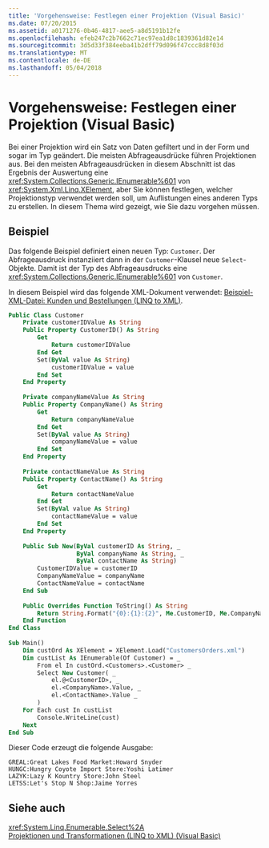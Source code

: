```yaml
---
title: 'Vorgehensweise: Festlegen einer Projektion (Visual Basic)'
ms.date: 07/20/2015
ms.assetid: a0171276-0b46-4817-aee5-a8d5191b12fe
ms.openlocfilehash: efeb247c2b7662c71ec97ea1d8c1839361d82e14
ms.sourcegitcommit: 3d5d33f384eeba41b2dff79d096f47ccc8d8f03d
ms.translationtype: MT
ms.contentlocale: de-DE
ms.lasthandoff: 05/04/2018
---
```

# <a name="how-to-control-the-type-of-a-projection-visual-basic"></a>Vorgehensweise: Festlegen einer Projektion (Visual Basic)
Bei einer Projektion wird ein Satz von Daten gefiltert und in der Form und sogar im Typ geändert. Die meisten Abfrageausdrücke führen Projektionen aus. Bei den meisten Abfrageausdrücken in diesem Abschnitt ist das Ergebnis der Auswertung eine <xref:System.Collections.Generic.IEnumerable%601> von <xref:System.Xml.Linq.XElement>, aber Sie können festlegen, welcher Projektionstyp verwendet werden soll, um Auflistungen eines anderen Typs zu erstellen. In diesem Thema wird gezeigt, wie Sie dazu vorgehen müssen.  
  
## <a name="example"></a>Beispiel  
 Das folgende Beispiel definiert einen neuen Typ: `Customer`. Der Abfrageausdruck instanziiert dann in der `Customer`-Klausel neue `Select`-Objekte. Damit ist der Typ des Abfrageausdrucks eine <xref:System.Collections.Generic.IEnumerable%601> von `Customer`.  
  
 In diesem Beispiel wird das folgende XML-Dokument verwendet: [Beispiel-XML-Datei: Kunden und Bestellungen (LINQ to XML)](../../../../visual-basic/programming-guide/concepts/linq/sample-xml-file-customers-and-orders-linq-to-xml.md).  
  
```vb  
Public Class Customer  
    Private customerIDValue As String  
    Public Property CustomerID() As String  
        Get  
            Return customerIDValue  
        End Get  
        Set(ByVal value As String)  
            customerIDValue = value  
        End Set  
    End Property  
  
    Private companyNameValue As String  
    Public Property CompanyName() As String  
        Get  
            Return companyNameValue  
        End Get  
        Set(ByVal value As String)  
            companyNameValue = value  
        End Set  
    End Property  
  
    Private contactNameValue As String  
    Public Property ContactName() As String  
        Get  
            Return contactNameValue  
        End Get  
        Set(ByVal value As String)  
            contactNameValue = value  
        End Set  
    End Property  
  
    Public Sub New(ByVal customerID As String, _  
                   ByVal companyName As String, _  
                   ByVal contactName As String)  
        CustomerIDValue = customerID  
        CompanyNameValue = companyName  
        ContactNameValue = contactName  
    End Sub  
  
    Public Overrides Function ToString() As String  
        Return String.Format("{0}:{1}:{2}", Me.CustomerID, Me.CompanyName, Me.ContactName)  
    End Function  
End Class  
  
Sub Main()  
    Dim custOrd As XElement = XElement.Load("CustomersOrders.xml")  
    Dim custList As IEnumerable(Of Customer) = _  
        From el In custOrd.<Customers>.<Customer> _  
        Select New Customer( _  
            el.@<CustomerID>, _  
            el.<CompanyName>.Value, _  
            el.<ContactName>.Value _  
        )  
    For Each cust In custList  
        Console.WriteLine(cust)  
    Next  
End Sub  
```  
  
 Dieser Code erzeugt die folgende Ausgabe:  
  
```  
GREAL:Great Lakes Food Market:Howard Snyder  
HUNGC:Hungry Coyote Import Store:Yoshi Latimer  
LAZYK:Lazy K Kountry Store:John Steel  
LETSS:Let's Stop N Shop:Jaime Yorres  
```  
  
## <a name="see-also"></a>Siehe auch  
 <xref:System.Linq.Enumerable.Select%2A>  
 [Projektionen und Transformationen (LINQ to XML) (Visual Basic)](../../../../visual-basic/programming-guide/concepts/linq/projections-and-transformations-linq-to-xml.md)
